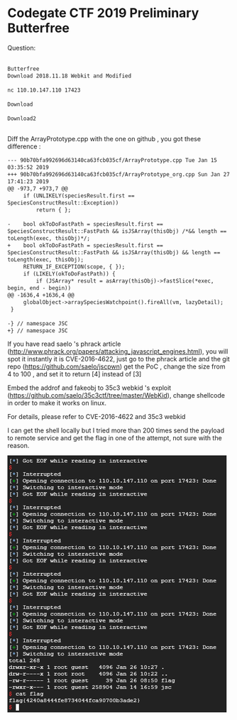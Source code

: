 # Codegate CTF 2019 Preliminary Butterfree

Question:

```

Butterfree
Download 2018.11.18 Webkit and Modified 

nc 110.10.147.110 17423 

Download 

Download2


```

Diff the ArrayPrototype.cpp with the one on github , you got these difference :

```
--- 90b70bfa992696d63140ca63fcb035cf/ArrayPrototype.cpp	Tue Jan 15 03:35:52 2019
+++ 90b70bfa992696d63140ca63fcb035cf/ArrayPrototype_org.cpp	Sun Jan 27 17:41:23 2019
@@ -973,7 +973,7 @@
     if (UNLIKELY(speciesResult.first == SpeciesConstructResult::Exception))
         return { };
 
-    bool okToDoFastPath = speciesResult.first == SpeciesConstructResult::FastPath && isJSArray(thisObj) /*&& length == toLength(exec, thisObj)*/;
+    bool okToDoFastPath = speciesResult.first == SpeciesConstructResult::FastPath && isJSArray(thisObj) && length == toLength(exec, thisObj);
     RETURN_IF_EXCEPTION(scope, { });
     if (LIKELY(okToDoFastPath)) {
         if (JSArray* result = asArray(thisObj)->fastSlice(*exec, begin, end - begin))
@@ -1636,4 +1636,4 @@
     globalObject->arraySpeciesWatchpoint().fireAll(vm, lazyDetail);
 }
 
-} // namespace JSC
+} // namespace JSC

```

If you have read saelo 's phrack article (http://www.phrack.org/papers/attacking_javascript_engines.html), you will spot it instantly it is CVE-2016-4622, just go to the phrack article and the git repo (https://github.com/saelo/jscpwn) get the PoC , change the size from 4 to 100 , and set it to return [4] instead of [3]

Embed the addrof and fakeobj to 35c3 webkid 's exploit (https://github.com/saelo/35c3ctf/tree/master/WebKid), change shellcode in order to make it works on linux.

For details, please refer to CVE-2016-4622 and 35c3 webkid 

I can get the shell locally but I tried more than 200 times send the payload to remote service and get the flag in one of the attempt, not sure with the reason.


![alt text](flag.png)
